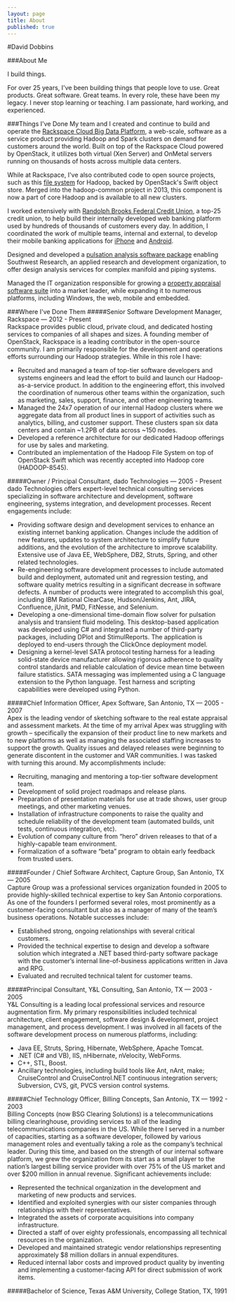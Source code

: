 ```yaml
---
layout: page
title: About
published: true
---
```


#David Dobbins

###About Me

I build things.

For over 25 years, I've been building things that people love to use. Great products. Great software. Great teams. In every role, these have been my legacy. I never stop learning or teaching. I am passionate, hard working, and experienced.

###Things I've Done
My team and I created and continue to build and operate the [Rackspace Cloud Big Data Platform](http://www.rackspace.com/big-data), a web-scale, software as a service product providing Hadoop and Spark clusters on demand for customers around the world.  Built on top of the Rackspace Cloud powered by OpenStack, it utilizes both virtual (Xen Server) and OnMetal servers running on thousands of hosts across multiple data centers.

While at Rackspace, I've also contributed code to open source projects, such as this [file system](https://issues.apache.org/jira/browse/HADOOP-8545) for Hadoop, backed by OpenStack's Swift object store.  Merged into the hadoop-common project in 2013, this component is now a part of core Hadoop and is available to all new clusters.

I worked extensively with [Randolph Brooks Federal Credit Union](https://www.rbfcu.org/), a top-25 credit union, to help build their internally developed web banking platform used by hundreds of thousands of customers every day.  In addition, I coordinated the work of multiple teams, internal and external, to develop their mobile banking applications for [iPhone](https://itunes.apple.com/us/app/rbfcu-mobile/id363515015?mt=8) and [Android](https://play.google.com/store/apps/details?id=com.Vertifi.DeposZip.P314089681).

Designed and developed a [pulsation analysis software package](http://www.swri.org/4org/d18/mechflu/pulsat/taps.htm) enabling Southwest Research, an applied research and development organization, to offer design analysis services for complex manifold and piping systems.

Managed the IT organization responsible for growing a [property appraisal software suite](http://www.apexwin.com/appraiser/) into a market leader, while expanding it to numerous platforms, including Windows, the web, mobile and embedded.

###Where I've Done Them
#####Senior Software Development Manager, Rackspace — 2012 - Present  
Rackspace provides public cloud, private cloud, and dedicated hosting services to companies of all shapes and sizes. A founding member of OpenStack, Rackspace is a leading contributor in the open-source community.  I am primarily responsible for the development and operations efforts surrounding our Hadoop strategies. While in this role I have:

- Recruited and managed a team of top-tier software developers and systems engineers and lead the effort to build and launch our Hadoop-as-a-service product. In addition to the engineering effort, this involved the coordination of numerous other teams within the organization, such as marketing, sales, support, finance, and other engineering teams.
- Managed the 24x7 operation of our internal Hadoop clusters where we aggregate data from all product lines in support of activities such as analytics, billing, and customer support.  These clusters span six data centers and contain ~1.2PB of data across ~150 nodes.
- Developed a reference architecture for our dedicated Hadoop offerings for use by sales and marketing.
- Contributed an implementation of the Hadoop File System on top of OpenStack Swift which was recently accepted into Hadoop core (HADOOP-8545).

#####Owner / Principal Consultant, dado Technologies — 2005 - Present  
dado Technologies offers expert-level technical consulting services specializing in software architecture and development, software engineering, systems integration, and development processes. Recent engagements include:

- Providing software design and development services to enhance an existing internet banking application.  Changes include the addition of new features, updates to system architecture to simplify future additions, and the evolution of the architecture to improve scalability.  Extensive use of Java EE, WebSphere, DB2, Struts, Spring, and other related technologies.
- Re-engineering software development processes to include automated build and deployment, automated unit and regression testing, and software quality metrics resulting in a significant decrease in software defects. A number of products were integrated to accomplish this goal, including IBM Rational ClearCase, Hudson/Jenkins, Ant, JIRA, Confluence, jUnit, PMD, FitNesse, and Selenium.
- Developing a one-dimensional time-domain flow solver for pulsation analysis and transient fluid modeling.  This desktop-based application was developed using C# and integrated a number of third-party packages, including DPlot and StimulReports.  The application is deployed to end-users through the ClickOnce deployment model. 
- Designing a kernel-level SATA protocol testing harness for a leading solid-state device manufacturer allowing rigorous adherence to quality control standards and reliable calculation of device mean time between failure statistics. SATA messaging was implemented using a C language extension to the Python language.  Test harness and scripting capabilities were developed using Python.

#####Chief Information Officer, Apex Software, San Antonio, TX — 2005 - 2007  
Apex is the leading vendor of sketching software to the real estate appraisal and assessment markets.  At the time of my arrival Apex was struggling with growth – specifically the expansion of their product line to new markets and to new platforms as well as managing the associated staffing increases to support the growth.  Quality issues and delayed releases were beginning to generate discontent in the customer and VAR communities.  I was tasked with turning this around.  My accomplishments include:

- Recruiting, managing and mentoring a top-tier software development team.
- Development of solid project roadmaps and release plans.
- Preparation of presentation materials for use at trade shows, user group meetings, and other marketing venues.
- Installation of infrastructure components to raise the quality and schedule reliability of the development team (automated builds, unit tests, continuous integration, etc).
- Evolution of company culture from “hero” driven releases to that of a highly-capable team environment.
- Formalization of a software “beta” program to obtain early feedback from trusted users.

#####Founder / Chief Software Architect, Capture Group, San Antonio, TX  — 2005  
Capture Group was a professional services organization founded in 2005 to provide highly-skilled technical expertise to key San Antonio corporations.  As one of the founders I performed several roles, most prominently as a customer-facing consultant but also as a manager of  many of the team’s business operations.  Notable successes include:

- Established strong, ongoing relationships with several critical customers.
- Provided the technical expertise to design and develop a software solution which integrated a .NET based third-party software package with the customer’s internal line-of-business applications written in Java and RPG.
- Evaluated and recruited technical talent for customer teams.

#####Principal Consultant, Y&L Consulting, San Antonio, TX — 2003 - 2005  
Y&L Consulting is a leading local professional services and resource augmentation firm.  My primary responsibilities included technical architecture, client engagement, software design & development, project management, and process development.  I was involved in all facets of the software development process on numerous platforms, including:

- Java EE, Struts, Spring, Hibernate, WebSphere, Apache Tomcat.
- .NET (C# and VB), IIS, nHibernate, nVelocity, WebForms.
- C++, STL, Boost.
- Ancillary technologies, including build tools like Ant, nAnt, make; CruiseControl and CruiseControl.NET continuous integration servers; Subversion, CVS, git, PVCS version control systems.

#####Chief Technology Officer, Billing Concepts, San Antonio, TX — 1992 - 2003  
Billing Concepts (now BSG Clearing Solutions) is a telecommunications billing clearinghouse, providing services to all of the leading telecommunications companies in the US.  While there I served in a number of capacities, starting as a software developer, followed by various  management roles and eventually taking a role as the company’s technical leader.  During this time, and based on the strength of our internal software platform,  we grew the organization from its start as a small player to the nation’s largest billing service provider with over 75% of the US market and over $200 million in annual revenue. Significant achievements include:

- Represented the technical organization in the development and marketing of new products and services.
- Identified and exploited synergies with our sister companies through relationships with their representatives.
- Integrated the assets of corporate acquisitions into company infrastructure.
- Directed a staff of over eighty professionals, encompassing all technical resources in the organization.
- Developed and maintained strategic vendor relationships representing approximately $8 million dollars in annual expenditures.
- Reduced internal labor costs and improved product quality by inventing and implementing a customer-facing API for direct submission of work items.

#####Bachelor of Science, Texas A&M University, College Station, TX, 1991
